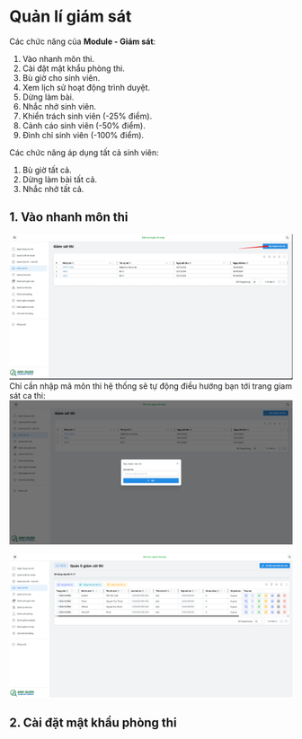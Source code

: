 # Quản lí giám sát

Các chức năng của **Module - Giám sát**:

1. Vào nhanh môn thi.
1. Cài đặt mật khẩu phòng thi.
1. Bù giờ cho sinh viên.
1. Xem lịch sử hoạt động trình duyệt.
1. Dừng làm bài.
1. Nhắc nhở sinh viên.
1. Khiển trách sinh viên (-25% điểm).
1. Cảnh cáo sinh viên (-50% điểm).
1. Đình chỉ sinh viên (-100% điểm).

Các chức năng áp dụng tất cả sinh viên:

1. Bù giờ tất cả.
1. Dừng làm bài tất cả.
1. Nhắc nhở tất cả.

## 1. Vào nhanh môn thi

![alt text](image.png)
Chỉ cần nhập mã môn thi hệ thống sẽ tự động điều hướng bạn tới trang giam sát ca thi:
![alt text](image-1.png)

![alt text](image-2.png)

## 2. Cài đặt mật khẩu phòng thi
